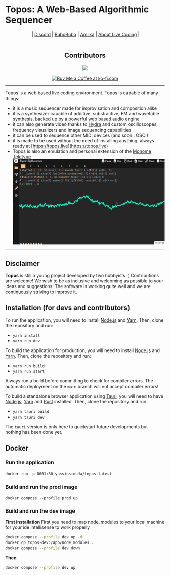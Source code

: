 # Topos: A Web-Based Algorithmic Sequencer

<p align="center"> | 
  <a href="https://discord.gg/aPgV7mSFZh">Discord</a> |
  <a href="https://raphaelforment.fr/">BuboBubo</a> |
  <a href="https://github.com/amiika">Amiika</a> |
  <a href="https://toplap.org/">About Live Coding</a> |
  <br><br>
  <h2 align="center"><b>Contributors</b></h2>
  <p align='center'>
    <a href="https://github.com/bubobubobubobubo/Topos/graphs/contributors">
    <img src="https://contrib.rocks/image?repo=bubobubobubobubo/Topos" />
    </a>
  </p>
  <p align="center">
  <a href='https://ko-fi.com/I2I2RSBHF' target='_blank'><img height='36' style='border:0px;height:36px;' src='https://storage.ko-fi.com/cdn/kofi3.png?v=3' border='0' alt='Buy Me a Coffee at ko-fi.com' /></a>
  </p>
</p>

---------------------

Topos is a web based live coding environment. Topos is capable of many things:
- it is a music sequencer made for improvisation and composition alike
- it is a synthesizer capable of additive, substractive, FM and wavetable
synthesis, backed up by a [powerful web based audio engine](https://www.npmjs.com/package/superdough)
- it can also generate video thanks to [Hydra](https://hydra.ojack.xyz/) and
custom oscilloscopes, frequency visualizers and image sequencing capabilities
- it can be used to sequence other MIDI devices (and soon.. OSC!)
- it is made to be used without the need of installing anything, always ready at
  [https://topos.live](https://topos.live)
- Topos is also an emulation and personal extension of the [Monome Teletype](https://monome.org/docs/teletype/)
![Screenshot](https://github.com/Bubobubobubobubo/Topos/blob/main/img/topos_gif.gif)

---------------------

## Disclaimer

**Topos** is still a young project developed by two hobbyists :) Contributions are welcome! We wish to be as inclusive and welcoming as possible to your ideas and suggestions! The software is working quite well and we are continuously striving to improve it.

## Installation (for devs and contributors)

To run the application, you will need to install [Node.js](https://nodejs.org/en/) and [Yarn](https://yarnpkg.com/en/). Then, clone the repository and run:

- `yarn install`
- `yarn run dev`

To build the application for production, you will need to install [Node.js](https://nodejs.org/en/) and [Yarn](https://yarnpkg.com/en/). Then, clone the repository and run:

- `yarn run build`
- `yarn run start`

Always run a build before committing to check for compiler errors. The automatic deployment on the `main` branch will not accept compiler errors!

To build a standalone browser application using [Tauri](https://tauri.app/), you will need to have [Node.js](https://nodejs.org/en/), [Yarn](https://yarnpkg.com/en/) and [Rust](https://www.rust-lang.org/) installed. Then, clone the repository and run:

- `yarn tauri build`
- `yarn tauri dev`

The `tauri` version is only here to quickstart future developments but nothing has been done yet.

## Docker

### Run the application

`docker run -p 8001:80 yassinsiouda/topos:latest`

### Build and run the prod image

`docker compose --profile prod up`

### Build and run the dev image

**First installation**
First you need to map node_modules to your local machine for your ide intellisense to work properly

```bash
docker compose --profile dev up -d
docker cp topos-dev:/app/node_modules .
docker compose --profile dev down
```

**Then**

```bash
docker compose --profile dev up
```
